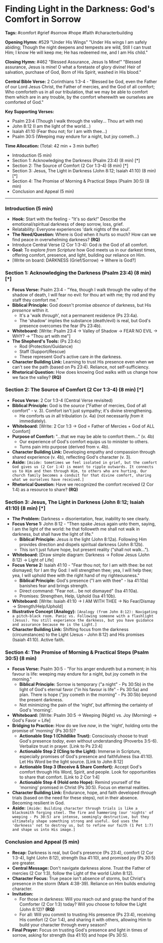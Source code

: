 # Finding Light in the Darkness: God's Comfort in Sorrow

**Tags:** #comfort #grief #sorrow #hope #faith #characterbuilding

**Opening Hymn:** #529 "Under His Wings"
"Under His wings I am safely abiding; Though the night deepens and tempests are wild, Still I can trust Him; I know He will keep me; He has redeemed me, and I am His child."

**Closing Hymn:** #462 "Blessed Assurance, Jesus Is Mine!"
"Blessed assurance, Jesus is mine! O what a foretaste of glory divine! Heir of salvation, purchase of God, Born of His Spirit, washed in His blood."

**Central Bible Verse:** 2 Corinthians 1:3-4 - "Blessed be God, even the Father of our Lord Jesus Christ, the Father of mercies, and the God of all comfort; Who comforteth us in all our tribulation, that we may be able to comfort them which are in any trouble, by the comfort wherewith we ourselves are comforted of God."

**Key Supporting Verses:**
*   Psalm 23:4 (Though I walk through the valley... Thou art with me)
*   John 8:12 (I am the light of the world...)
*   Isaiah 41:10 (Fear thou not; for I am with thee...)
*   Psalm 30:5 (Weeping may endure for a night, but joy cometh...)

**Time Allocation:** (Total: 42 min + 3 min buffer)
*   Introduction (5 min)
*   Section 1: Acknowledging the Darkness (Psalm 23:4) (8 min) [*]
*   Section 2: The Source of Comfort (2 Cor 1:3-4) (8 min) [*]
*   Section 3: Jesus, The Light in Darkness (John 8:12; Isaiah 41:10) (8 min) [*]
*   Section 4: The Promise of Morning & Practical Steps (Psalm 30:5) (8 min)
*   Conclusion and Appeal (5 min)

---

### Introduction (5 min)
*   **Hook:** Start with the feeling - "It's so dark!" Describe the emotional/spiritual darkness of deep sorrow, loss, grief.
*   Relatability: Everyone experiences 'dark nights of the soul'.
*   **The Need/Question:** Where is God when it hurts so much? How can we find peace in overwhelming darkness? **(RQ)**
*   Introduce Central Verse (2 Cor 1:3-4): God *is* the God of all comfort.
*   **Goal:** To explore *from Scripture* how God meets us in our darkest times, offering comfort, presence, and light, building our reliance on Him.
*   [Write on board: DARKNESS (Grief/Sorrow) -> Where is God?]

### Section 1: Acknowledging the Darkness (Psalm 23:4) (8 min) [*]
*   **Focus Verse:** Psalm 23:4 - "Yea, though I walk through the valley of the shadow of death, I will fear no evil: for thou art with me; thy rod and thy staff they comfort me."
*   **Biblical Principle:** God doesn't promise *absence* of darkness, but His *presence* within it.
    *   It's a 'walk *through*', not a permanent residence (Ps 23:4a).
    *   The 'shadow' implies the substance (death/evil) is real, but God's presence overcomes the fear (Ps 23:4b).
*   **Whiteboard:** [Write: Psalm 23:4 -> Valley of Shadow -> FEAR NO EVIL -> WHY? -> "Thou art with me"]
*   **The Shepherd's Tools:** (Ps 23:4c)
    *   Rod (Protection/Guidance)
    *   Staff (Support/Rescue)
    *   These represent God's active care *in* the darkness.
*   **Character Building Link:** Learning to trust His presence even when we can't see the path (based on Ps 23:4). Reliance, not self-sufficiency.
*   **Rhetorical Question:** How does knowing God walks *with* us change how we face the valley? **(RQ)**

### Section 2: The Source of Comfort (2 Cor 1:3-4) (8 min) [*]
*   **Focus Verse:** 2 Cor 1:3-4 (Central Verse revisited)
*   **Biblical Principle:** God is the *source* ("Father of mercies, God of all comfort" - v. 3). Comfort isn't just sympathy; it's divine strengthening.
    *   He comforts us *in* all tribulation (v. 4a) (not necessarily *from* it immediately).
*   **Whiteboard:** [Write: 2 Cor 1:3 -> God = Father of Mercies + God of ALL Comfort]
*   **Purpose of Comfort:** "...that we may be able to comfort them..." (v. 4b)
    *   Our experience of God's comfort equips us to minister to others.
    *   Turns pain into purpose (derived from v. 4b).
*   **Character Building Link:** Developing empathy and compassion through shared experience (v. 4b), reflecting God's character (v. 3).
*   **Aside:** `[Aside: Sometimes we feel isolated in grief, but the comfort God gives us (2 Cor 1:4) is meant to ripple outwards. It connects us to Him and then through Him, to others who are hurting. Our church family becomes a conduit for that divine comfort, sharing what we ourselves have received.]`
*   **Rhetorical Question:** Have we recognized the comfort received (2 Cor 1:4) as a resource to share? **(RQ)**

### Section 3: Jesus, The Light in Darkness (John 8:12; Isaiah 41:10) (8 min) [*]
*   **The Problem:** Darkness = disorientation, fear, inability to see clearly.
*   **Focus Verse 1:** John 8:12 - "Then spake Jesus again unto them, saying, I am the light of the world: he that followeth me shall not walk in darkness, but shall have the light of life."
    *   **Biblical Principle:** Jesus *is* the light (John 8:12a). Following Him provides direction and dispels spiritual darkness (John 8:12b).
    *   This isn't just future hope, but present reality ("shall not walk...").
*   **Whiteboard:** [Draw simple diagram: Darkness -> Follow Jesus (John 8:12) -> Light of Life]
*   **Focus Verse 2:** Isaiah 41:10 - "Fear thou not; for I am with thee: be not dismayed; for I am thy God: I will strengthen thee; yea, I will help thee; yea, I will uphold thee with the right hand of my righteousness."
    *   **Biblical Principle:** God's presence ("I am with thee" - Isa 41:10a) banishes fear and brings strength.
    *   Direct command: "Fear not... be not dismayed" (Isa 41:10a).
    *   Promises: Strengthen, Help, Uphold (Isa 41:10b).
*   **Whiteboard:** [Write: Isaiah 41:10 -> I AM WITH THEE -> No Fear/Dismay -> Strength/Help/Uphold]
*   **Illustrative Concept (Analogy):** `[Analogy (from John 8:12): Navigating a pitch-black room. Panic vs. Following someone with a flashlight (Jesus). You still experience the darkness, but you have guidance and assurance because He is the Light.]`
*   **Character Building Link:** Shifting focus from the darkness (circumstances) to the Light (Jesus - John 8:12) and His promises (Isaiah 41:10). Active faith.

### Section 4: The Promise of Morning & Practical Steps (Psalm 30:5) (8 min)
*   **Focus Verse:** Psalm 30:5 - "For his anger endureth but a moment; in his favour is life: weeping may endure for a night, but joy cometh in the morning."
    *   **Biblical Principle:** Sorrow is temporary ("a night" - Ps 30:5b) in the light of God's eternal favor ("in his favour is life" - Ps 30:5a) and plan. There is hope ("joy cometh in the morning" - Ps 30:5b) beyond the present darkness.
    *   Not minimizing the pain of the 'night', but affirming the certainty of God's 'morning'.
*   **Whiteboard:** [Write: Psalm 30:5 -> Weeping (Night) vs. Joy (Morning) -> God's Favor = Life]
*   **Bridging to Practice:** How do we live *now*, in the 'night', holding onto the promise of 'morning' (Ps 30:5)?
    *   **Actionable Step 1 (Childlike Trust):** Consciously choose to trust God's presence *today*, even without understanding (Proverbs 3:5-6). Verbalize trust in prayer. [Link to Ps 23:4]
    *   **Actionable Step 2 (Cling to the Light):** Immerse in Scripture, especially promises of God's presence and faithfulness (Isa 41:10). Let His Word be the light source. [Link to John 8:12]
    *   **Actionable Step 3 (Receive & Share Comfort):** Accept God's comfort through His Word, Spirit, and people. Look for opportunities to share that comfort. [Link to 2 Cor 1:4]
    *   **Actionable Step 4 (Hold onto Hope):** Remind yourself of the 'morning' promised in Christ (Ps 30:5). Focus on eternal realities.
*   **Character Building Link:** Endurance, hope, and faith developed *through* trials (based on the need for these steps), not in their absence. Becoming resilient in God.
*   **Aside:** `[Aside: Building character through trials is like a blacksmith forging steel. The fire and hammering (our 'nights' of weeping - Ps 30:5) are intense, seemingly destructive, but they ultimately shape something strong and useful. God uses the 'darkness' not to destroy us, but to refine our faith (1 Pet 1:7) and shape us into His image.]`

### Conclusion and Appeal (5 min)
*   **Recap:** Darkness is real, but God's presence (Ps 23:4), comfort (2 Cor 1:3-4), light (John 8:12), strength (Isa 41:10), and promised joy (Ps 30:5) are greater.
*   **Central Message:** Don't navigate darkness alone. Trust the Father of mercies (2 Cor 1:3), follow the Light of the world (John 8:12).
*   **Character Focus:** True peace isn't absence of storms, but Christ's presence *in* the storm (Mark 4:38-39). Reliance on Him builds enduring character.
*   **Invitation:**
    *   For those in darkness: Will you reach out and grasp the hand of the Comforter (2 Cor 1:3) today? Will you choose to follow the Light (John 8:12)? **(RQ)**
    *   For all: Will you commit to trusting His presence (Ps 23:4), receiving His comfort (2 Cor 1:4), and sharing it with others, allowing Him to build your character through every season?
*   **Final Prayer:** Focus on trusting God's presence and light in times of sorrow, asking for strength (Isa 41:10) and hope (Ps 30:5).